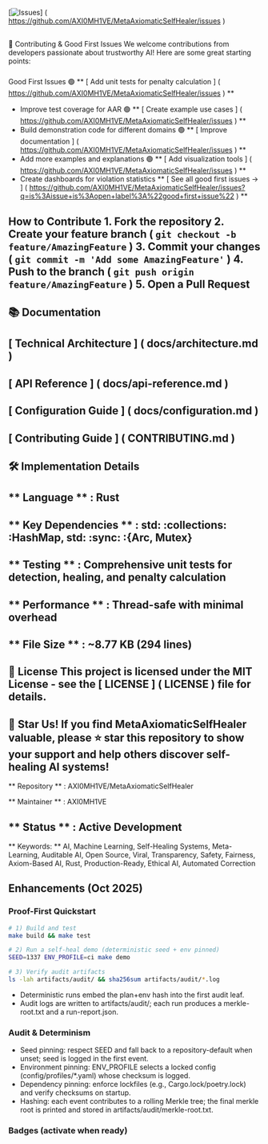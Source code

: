 [![Issues](https://img.shields.io/github/issues/AXI0MH1VE/MetaAxiomaticSelfHealer)]
(
https://github.com/AXI0MH1VE/MetaAxiomaticSelfHealer/issues
)
##
 🤝 Contributing & Good First Issues
We welcome contributions from developers passionate about trustworthy AI! Here are some great starting points:
###
 Good First Issues
🟢 
**
[
Add unit tests for penalty calculation
]
(
https://github.com/AXI0MH1VE/MetaAxiomaticSelfHealer/issues
)
**
 - Improve test coverage for AAR
🟢 
**
[
Create example use cases
]
(
https://github.com/AXI0MH1VE/MetaAxiomaticSelfHealer/issues
)
**
 - Build demonstration code for different domains
🟢 
**
[
Improve documentation
]
(
https://github.com/AXI0MH1VE/MetaAxiomaticSelfHealer/issues
)
**
 - Add more examples and explanations
🟢 
**
[
Add visualization tools
]
(
https://github.com/AXI0MH1VE/MetaAxiomaticSelfHealer/issues
)
**
 - Create dashboards for violation statistics
**
[
See all good first issues →
]
(
https://github.com/AXI0MH1VE/MetaAxiomaticSelfHealer/issues?q=is%3Aissue+is%3Aopen+label%3A%22good+first+issue%22
)
**
###
 How to Contribute
1.
 Fork the repository
2.
 Create your feature branch (
`
git checkout -b feature/AmazingFeature
`
)
3.
 Commit your changes (
`
git commit -m 'Add some AmazingFeature'
`
)
4.
 Push to the branch (
`
git push origin feature/AmazingFeature
`
)
5.
 Open a Pull Request
---
##
 📚 Documentation
-
 
[
Technical Architecture
]
(
docs/architecture.md
)
-
 
[
API Reference
]
(
docs/api-reference.md
)
-
 
[
Configuration Guide
]
(
docs/configuration.md
)
-
 
[
Contributing Guide
]
(
CONTRIBUTING.md
)
---
##
 🛠️ Implementation Details
-
 
**
Language
**
: Rust
-
 
**
Key Dependencies
**
: std:
:collections:
:HashMap, std:
:sync:
:{Arc, Mutex}
-
 
**
Testing
**
: Comprehensive unit tests for detection, healing, and penalty calculation
-
 
**
Performance
**
: Thread-safe with minimal overhead
-
 
**
File Size
**
: ~8.77 KB (294 lines)
---
##
 📄 License
This project is licensed under the MIT License - see the 
[
LICENSE
]
(
LICENSE
)
 file for details.
---
##
 🌟 Star Us!
If you find MetaAxiomaticSelfHealer valuable, please ⭐ star this repository to show your support and help others discover self-healing AI systems!
---
**
Repository
**
: AXI0MH1VE/MetaAxiomaticSelfHealer
  
**
Maintainer
**
: AXI0MH1VE
  
**
Status
**
: Active Development
---
**
Keywords:
**
 AI, Machine Learning, Self-Healing Systems, Meta-Learning, Auditable AI, Open Source, Viral, Transparency, Safety, Fairness, Axiom-Based AI, Rust, Production-Ready, Ethical AI, Automated Correction

## Enhancements (Oct 2025)

### Proof-First Quickstart

```bash
# 1) Build and test
make build && make test

# 2) Run a self-heal demo (deterministic seed + env pinned)
SEED=1337 ENV_PROFILE=ci make demo

# 3) Verify audit artifacts
ls -lah artifacts/audit/ && sha256sum artifacts/audit/*.log
```

- Deterministic runs embed the plan+env hash into the first audit leaf.
- Audit logs are written to artifacts/audit/; each run produces a merkle-root.txt and a run-report.json.

### Audit & Determinism

- Seed pinning: respect SEED and fall back to a repository-default when unset; seed is logged in the first event.
- Environment pinning: ENV_PROFILE selects a locked config (config/profiles/*.yaml) whose checksum is logged.
- Dependency pinning: enforce lockfiles (e.g., Cargo.lock/poetry.lock) and verify checksums on startup.
- Hashing: each event contributes to a rolling Merkle tree; the final merkle root is printed and stored in artifacts/audit/merkle-root.txt.

### Badges (activate when ready)

<!--
[![CI](https://github.com/AXI0MH1VE/MetaAxiomaticSelfHealer/actions/workflows/ci.yml/badge.svg)](./.github/workflows/ci.yml)
[![Coverage](https://img.shields.io/badge/coverage-—-informational)](./)  
[![SBOM](https://img.shields.io/badge/SBOM-Syft-blue)](./)  
[![Provenance](https://img.shields.io/badge/SLSA-Provenance-green)](./)  
-->
